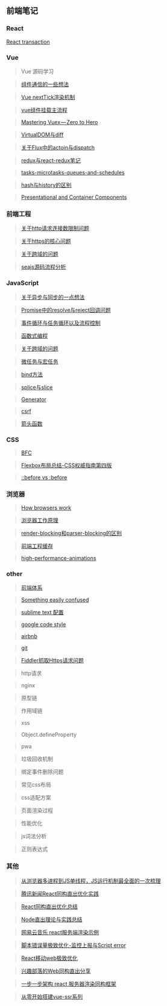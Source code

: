 ## 前端笔记

### React
[React transaction](https://oychao.github.io/2017/09/25/react/16_transaction/)

### Vue

> Vue 源码学习

> [组件通信的一些想法](https://github.com/helloyangzhi/learn/issues/6)

> [Vue nextTick渲染机制](https://github.com/helloyangzhi/learn/issues/34)

> [vue组件挂载主流程](https://github.com/helloyangzhi/learn/issues/33)

> [Mastering Vuex — Zero to Hero](https://github.com/helloyangzhi/blogs/issues/2)

> [VirtualDOM与diff](https://github.com/answershuto/learnVue/blob/master/docs/VirtualDOM%E4%B8%8Ediff(Vue%E5%AE%9E%E7%8E%B0).MarkDown)

> [关于Flux中的actoin与dispatch ](https://github.com/helloyangzhi/learn/issues/7)

> [redux与react-redux笔记](https://github.com/helloyangzhi/learn/issues/8)

> [tasks-microtasks-queues-and-schedules](https://jakearchibald.com/2015/tasks-microtasks-queues-and-schedules/)

> [hash与history的区别](https://github.com/helloyangzhi/learn/issues/10)

> [Presentational and Container Components](https://medium.com/@dan_abramov/smart-and-dumb-components-7ca2f9a7c7d0)

### 前端工程

> [关于http请求连接数限制问题](https://github.com/helloyangzhi/learn/issues/29)

> [关于https的核心问题](https://github.com/helloyangzhi/learn/issues/4)

> [关于跨域的问题](https://github.com/helloyangzhi/learn/issues/5)

> [seajs源码流程分析](https://github.com/helloyangzhi/learn/issues/21)

### JavaScript

> [关于异步与同步的一点想法](https://github.com/helloyangzhi/learn/issues/16)

> [Promise中的resolve与reject回调问题](https://github.com/helloyangzhi/learn/issues/9)

> [事件循环与任务循环以及流程控制](https://github.com/helloyangzhi/learn/issues/23)

> [函数式编程](https://github.com/helloyangzhi/learn/issues/24)

> [关于跨域的问题](https://github.com/helloyangzhi/learn/issues/5)

> [微任务与宏任务](https://juejin.im/post/5b73d7a6518825610072b42b)

> [bind方法](https://blog.csdn.net/daimomo000/article/details/72897035)

> [splice与slice](https://github.com/helloyangzhi/learn/issues/13)

> [Generator](https://github.com/helloyangzhi/learn/issues/15)

> [csrf](https://github.com/helloyangzhi/learn/issues/11)

> [箭头函数](https://github.com/helloyangzhi/learn/blob/master/ES6/%E5%87%BD%E6%95%B0%E6%89%A9%E5%B1%95/%E7%AE%AD%E5%A4%B4%E5%87%BD%E6%95%B0.html)

### CSS

> [BFC](https://github.com/helloyangzhi/learn/issues/28)

> [Flexbox布局总结-CSS权威指南第四版](https://github.com/helloyangzhi/learn/issues/31)

> [::before vs :before](https://css-tricks.com/to-double-color-or-not-do-double-colon/)

### 浏览器

> [How browsers work](http://taligarsiel.com/Projects/howbrowserswork1.htm)

> [浏览器工作原理](https://www.html5rocks.com/zh/tutorials/internals/howbrowserswork/)

> [render-blocking和parser-blocking的区别](https://github.com/helloyangzhi/learn/issues/30)

> [前端工程缓存](https://www.zhihu.com/question/20790576/answer/32602154)

> [high-performance-animations](https://www.html5rocks.com/en/tutorials/speed/high-performance-animations/)

### other

> [前端体系](https://raw.githubusercontent.com/helloyangzhi/learn/master/front-end-development.jpg)

> [Something easily confused](https://github.com/helloyangzhi/learn/issues/27)

> [sublime text 配置](https://github.com/helloyangzhi/blogs/issues/1)

> [google code style](https://github.com/google/styleguide)

> [airbnb](https://github.com/airbnb/javascript)

> [git](https://github.com/helloyangzhi/learn/issues/20)

> [Fiddler抓取Https请求问题](https://github.com/helloyangzhi/learn/issues/32)

> http请求

> nginx

> 原型链

> 作用域链

> xss

> Object.defineProperty

> pwa

> 垃圾回收机制

> 绑定事件删除问题

> 常见css布局

> css适配方案

> 页面渲染过程

> 性能优化

> js词法分析

> 正则表达式

### 其他

> [从浏览器多进程到JS单线程，JS运行机制最全面的一次梳理](https://juejin.im/post/5a6547d0f265da3e283a1df7?utm_medium=fe&utm_source=weixinqun)

> [腾讯新闻React同构直出优化实践](https://github.com/lcxfs1991/blog/issues/10)

> [React同构直出优化总结](https://github.com/joeyguo/blog/issues/9)

> [Node直出理论与实践总结](https://github.com/joeyguo/blog/issues/8)

> [网易云音乐 react服务端渲染示例](https://github.com/meibin08/NeteaseCloudMusic-SSR)

> [脚本错误量极致优化-监控上报与Script error](https://github.com/joeyguo/blog/issues/13)

> [React移动web极致优化](https://github.com/lcxfs1991/blog/issues/8)

> [兴趣部落的Web同构直出分享](https://wetest.qq.com/lab/view/348.html)

> [一步一步架构 react 服务器渲染同构框架](https://blog.csdn.net/itheima_Wujie/article/details/78683245)

> [从零开始搭建vue-ssr系列](https://segmentfault.com/a/1190000009352740)
